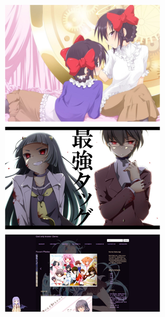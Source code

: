 ![image](https://raw.githubusercontent.com/OneErio/blogImg/master/godkeima/IMG_0006.jpg)

![image](https://github.com/OneErio/blogImg/blob/master/godkeima/IMG_0018.jpg)

![image](https://raw.githubusercontent.com/OneErio/blogImg/master/godkeima/t4wtw.png)


